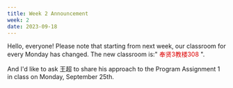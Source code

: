 ```yaml
---
title: Week 2 Announcement
week: 2
date: 2023-09-18
---
```


Hello, everyone! Please note that starting from next week, our classroom for every Monday has changed. The new classroom is:"<font color="#dd0000"> 奉贤3教楼308</font> ".

And I'd like to ask 王超 to share his approach to the Program Assignment 1 in class on Monday, September 25th.

